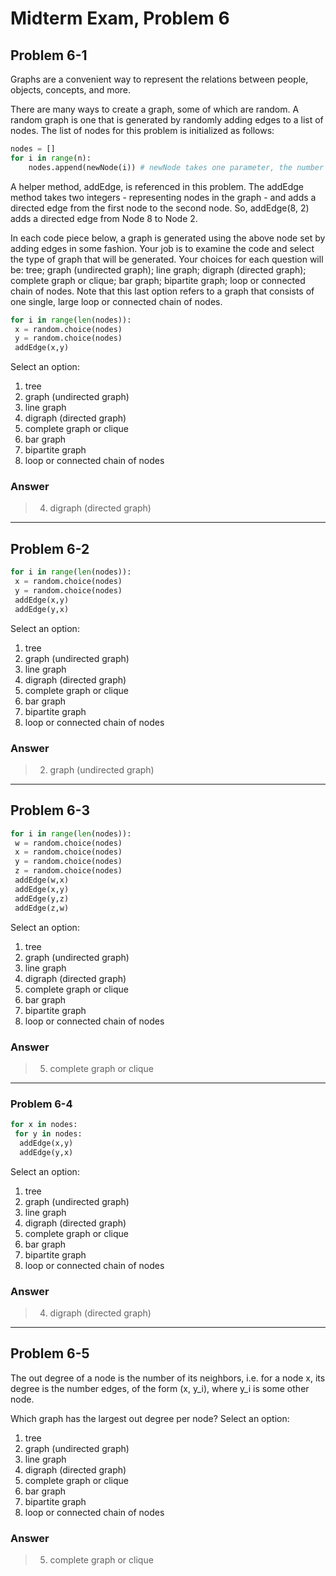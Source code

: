 # Midterm Exam, Problem 6

## Problem 6-1

Graphs are a convenient way to represent the relations between people, objects, concepts, and more.

There are many ways to create a graph, some of which are random. A random graph is one that is generated by randomly adding edges to a list of nodes. The list of nodes for this problem is initialized as follows:

```python
nodes = []
for i in range(n):
    nodes.append(newNode(i)) # newNode takes one parameter, the number of the node
```

A helper method, addEdge, is referenced in this problem. The addEdge method takes two integers - representing nodes in the graph - and adds a directed edge from the first node to the second node. So, addEdge(8, 2) adds a directed edge from Node 8 to Node 2.

In each code piece below, a graph is generated using the above node set by adding edges in some fashion. Your job is to examine the code and select the type of graph that will be generated. Your choices for each question will be: tree; graph (undirected graph); line graph; digraph (directed graph); complete graph or clique; bar graph; bipartite graph; loop or connected chain of nodes. Note that this last option refers to a graph that consists of one single, large loop or connected chain of nodes.

```python
for i in range(len(nodes)):
 x = random.choice(nodes)
 y = random.choice(nodes)
 addEdge(x,y)
```

Select an option:

1. tree
2. graph (undirected graph)
3. line graph
4. digraph (directed graph)
5. complete graph or clique
6. bar graph
7. bipartite graph
8. loop or connected chain of nodes

### Answer
>
> 4. digraph (directed graph)

---

## Problem 6-2

```python
for i in range(len(nodes)):
 x = random.choice(nodes)
 y = random.choice(nodes)
 addEdge(x,y)
 addEdge(y,x)
```

Select an option:

1. tree
2. graph (undirected graph)
3. line graph
4. digraph (directed graph)
5. complete graph or clique
6. bar graph
7. bipartite graph
8. loop or connected chain of nodes

### Answer
>
> 2. graph (undirected graph)

---

## Problem 6-3

```python
for i in range(len(nodes)):
 w = random.choice(nodes)
 x = random.choice(nodes)
 y = random.choice(nodes)
 z = random.choice(nodes)
 addEdge(w,x)
 addEdge(x,y)
 addEdge(y,z)
 addEdge(z,w)
```

Select an option:

1. tree
2. graph (undirected graph)
3. line graph
4. digraph (directed graph)
5. complete graph or clique
6. bar graph
7. bipartite graph
8. loop or connected chain of nodes

### Answer
>
> 5. complete graph or clique

---

### Problem 6-4

```python
for x in nodes:
 for y in nodes:
  addEdge(x,y)
  addEdge(y,x)
```

Select an option:

1. tree
2. graph (undirected graph)
3. line graph
4. digraph (directed graph)
5. complete graph or clique
6. bar graph
7. bipartite graph
8. loop or connected chain of nodes

### Answer
>
> 4. digraph (directed graph)

---

## Problem 6-5

The out degree of a node is the number of its neighbors, i.e. for a node x, its degree is the number edges, of the form (x, y_i), where y_i is some other node.

Which graph has the largest out degree per node?
Select an option:

1. tree
2. graph (undirected graph)
3. line graph
4. digraph (directed graph)
5. complete graph or clique
6. bar graph
7. bipartite graph
8. loop or connected chain of nodes

### Answer
>
> 5. complete graph or clique
